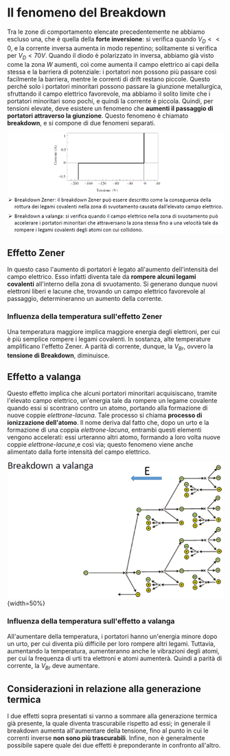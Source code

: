 # Il fenomeno del Breakdown

Tra le zone di comportamento elencate precedentemente ne abbiamo escluso una, che è quella della **forte inversione**: si verifica quando $V_D << 0$, e la corrente inversa aumenta in modo repentino; solitamente si verifica per $V_D < 70 V$.
Quando il diodo è polarizzato in inversa, abbiamo già visto come la zona $W$ aumenti, coì come aumenta il campo elettrico ai capi della stessa e la barriera di potenziale: i portatori non possono più passare così facilmente la barriera, mentre le correnti di drift restano piccole. Questo perché solo i portatori minoritari possono passare la giunzione metallurgica, sfruttando il campo elettrico favorevole, ma abbiamo il solito limite che i portatori minoritari sono pochi, e quindi la corrente è piccola. Quindi, per tensioni elevate, deve esistere un fenomeno che **aumenti il passaggio di portatori attraverso la giunzione**. Questo fenomeno è chiamato **breakdown**, e si compone di due fenomeni separati.

![Effetti Zener e a valanga](../images/05_Breakdown/riassuntoZener-Valanga.png)

## Effetto Zener

In questo caso l'aumento di portatori è legato all'aumento dell'intensità del campo elettrico. Esso infatti diventa tale da **rompere alcuni legami covalenti** all'interno della zona di svuotamento. Si generano dunque nuovi elettroni liberi e lacune che, trovando un campo elettrico favorevole al passaggio, determineranno un aumento della corrente.

### Influenza della temperatura sull'effetto Zener

Una temperatura maggiore implica maggiore energia degli elettroni, per cui è più semplice rompere i legami covalenti. In sostanza, alte temperature amplificano l'effetto Zener. A parità di corrente, dunque, la $V_{Br}$, ovvero la **tensione di Breakdown**, diminuisce.

## Effetto a valanga

Questo effetto implica che alcuni portatori minoritari acquisiscano, tramite l'elevato campo elettrico, un'energia tale da rompere un legame covalente quando essi si scontrano contro un atomo, portando alla formazione di nuove coppie *elettrone-lacuna*. Tale processo si chiama **processo di ionizzazione dell'atomo**. Il nome deriva dal fatto che, dopo un urto e la formazione di una coppia *elettrone-lacuna*, entrambi questi elementi vengono accelerati: essi urteranno altri atomo, formando a loro volta nuove coppie *elettrone-lacune*,e così via; questo fenomeno viene anche alimentato dalla forte intensità del campo elettrico.

![Schematizzazione del breakdown a valanga](../images/05_Breakdown/BreakdownValanga.png){width=50%}

### Influenza della temperatura sull'effetto a valanga

All'aumentare della temperatura, i portatori hanno un'energia minore dopo un urto, per cui diventa più difficile per loro rompere altri legami. Tuttavia, aumentando la temperatura, aumenteranno anche le vibrazioni degli atomi, per cui la frequenza di urti tra elettroni e atomi aumenterà. Quindi a parità di corrente, la $V_{Br}$ deve aumentare.

## Considerazioni in relazione alla generazione termica

I due effetti sopra presentati si vanno a sommare alla generazione termica già presente, la quale diventa trascurabile rispetto ad essi; in generale il breakdown aumenta all'aumentare della tensione, fino al punto in cui le correnti inverse **non sono più trascurabili**. Infine, non è generalmente possibile sapere quale dei due effetti è preponderante in confronto all'altro.
